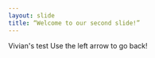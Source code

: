 ```yaml
---
layout: slide
title: “Welcome to our second slide!”
---
```

Vivian's test
Use the left arrow to go back!
